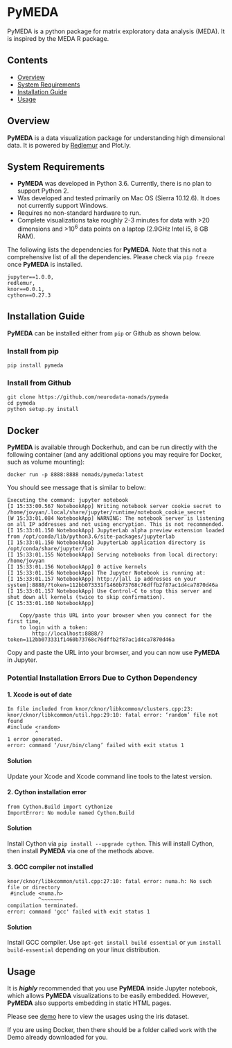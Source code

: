 # PyMEDA
PyMEDA is a python package for matrix exploratory data analysis (MEDA). It is inspired by the MEDA R package.

## Contents
- [Overview](#overview)
- [System Requirements](#system-requirements)
- [Installation Guide](#installation-guide)
- [Usage](#usage)

## Overview
**PyMEDA** is a data visualization package for understanding high dimensional data. It is powered by [Redlemur](https://github.com/neurodatadesign/lemur "Redlemur") and Plot.ly.

## System Requirements
  - **PyMEDA** was developed in Python 3.6. Currently, there is no plan to support Python 2.
  - Was developed and tested primarily on Mac OS (Sierra 10.12.6). It does not currently support Windows.
  - Requires no non-standard hardware to run.
  - Complete visualizations take roughly 2-3 minutes for data with >20 dimensions and >10<sup>6</sup> data points on a laptop (2.9GHz Intel i5, 8 GB RAM).

The following lists the dependencies for **PyMEDA**. Note that this not a comprehensive list of all the dependencies. Please check via `pip freeze` once **PyMEDA** is installed.

```
jupyter==1.0.0,
redlemur,
knor==0.0.1,
cython==0.27.3
```

## Installation Guide
**PyMEDA** can be installed either from `pip` or Github as shown below.

### Install from pip

    pip install pymeda

### Install from Github

    git clone https://github.com/neurodata-nomads/pymeda
    cd pymeda
    python setup.py install

## Docker
**PyMEDA** is available through Dockerhub, and can be run directly with the following container (and any additional options you may require for Docker, such as volume mounting):

    docker run -p 8888:8888 nomads/pymeda:latest

You should see message that is similar to below:

    Executing the command: jupyter notebook
    [I 15:33:00.567 NotebookApp] Writing notebook server cookie secret to /home/jovyan/.local/share/jupyter/runtime/notebook_cookie_secret
    [W 15:33:01.084 NotebookApp] WARNING: The notebook server is listening on all IP addresses and not using encryption. This is not recommended.
    [I 15:33:01.150 NotebookApp] JupyterLab alpha preview extension loaded from /opt/conda/lib/python3.6/site-packages/jupyterlab
    [I 15:33:01.150 NotebookApp] JupyterLab application directory is /opt/conda/share/jupyter/lab
    [I 15:33:01.155 NotebookApp] Serving notebooks from local directory: /home/jovyan
    [I 15:33:01.156 NotebookApp] 0 active kernels
    [I 15:33:01.156 NotebookApp] The Jupyter Notebook is running at:
    [I 15:33:01.157 NotebookApp] http://[all ip addresses on your system]:8888/?token=112bb073331f1460b73768c76dffb2f87ac1d4ca7870d46a
    [I 15:33:01.157 NotebookApp] Use Control-C to stop this server and shut down all kernels (twice to skip confirmation).
    [C 15:33:01.160 NotebookApp]

        Copy/paste this URL into your browser when you connect for the first time,
        to login with a token:
            http://localhost:8888/?token=112bb073331f1460b73768c76dffb2f87ac1d4ca7870d46a

Copy and paste the URL into your browser, and you can now use **PyMEDA** in Jupyter.

### Potential Installation Errors Due to Cython Dependency
#### 1. Xcode is out of date

    In file included from knor/cknor/libkcommon/clusters.cpp:23:
    knor/cknor/libkcommon/util.hpp:29:10: fatal error: ‘random’ file not found
    #include <random>
             ^
    1 error generated.
    error: command ‘/usr/bin/clang’ failed with exit status 1

#### Solution
Update your Xcode and Xcode command line tools to the latest version.

#### 2. Cython installation error

    from Cython.Build import cythonize
    ImportError: No module named Cython.Build

#### Solution
Install Cython via `pip install --upgrade cython`. This will install Cython,
then install **PyMEDA** via one of the methods above.

#### 3. GCC compiler not installed

    knor/cknor/libkcommon/util.cpp:27:10: fatal error: numa.h: No such file or directory
     #include <numa.h>
              ^~~~~~~~
    compilation terminated.
    error: command 'gcc' failed with exit status 1

#### Solution
Install GCC compiler. Use `apt-get install build essential` or `yum install build-essential` depending
on your linux distribution.

## Usage
It is **_highly_** recommended that you use **PyMEDA** inside Jupyter notebook, which allows **PyMEDA** visualizations to be easily embedded. However, **PyMEDA** also supports embedding in static HTML pages. 

Please see [demo](https://github.com/neurodata-nomads/pymeda/blob/master/notebooks/Demo.ipynb "PyMEDA demo using iris dataset")
here to view the usages using the iris dataset. 

If you are using Docker, then there should be a folder called `work` with the Demo already downloaded for you.
